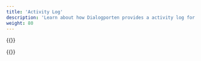 ```yaml
---
title: 'Activity Log'
description: 'Learn about how Dialogporten provides a activity log for each dialog'
weight: 80
---
```


{{<notyetwritten>}}

{{<children />}}

